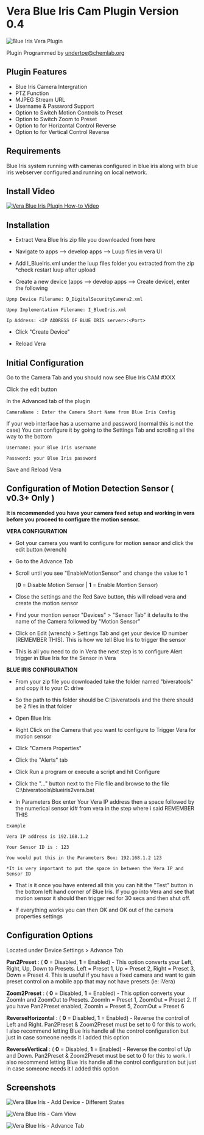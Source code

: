 Vera Blue Iris Cam Plugin Version 0.4
===========
![Blue Iris Vera Plugin](https://dl.dropboxusercontent.com/u/617004/BlueIris/Vera-Blue-Iris_LG.png "Blue Iris Vera Plugin")

Plugin Programmed by undertoe@chemlab.org


Plugin Features
-----------

- Blue Iris Camera Intergration
- PTZ Function
- MJPEG Stream URL
- Username & Password Support
- Option to Switch Motion Controls to Preset
- Option to Switch Zoom to Preset
- Option to for Horizontal Control Reverse
- Option to for Vertical Control Reverse

Requirements
-----------

Blue Iris system running with cameras configured in blue iris along with blue iris webserver configured and running on local network.

Install Video
-----------

[![Vera Blue Iris Plugin How-to Video](http://img.youtube.com/vi/flDc84wrue8/0.jpg)](http://www.youtube.com/watch?v=flDc84wrue8)


Installation
-----------

- Extract Vera Blue Iris zip file you downloaded from here 

- Navigate to apps --> develop apps --> Luup files in vera UI

- Add I_BlueIris.xml under the luup files folder you extracted from the zip *check restart luup after upload

- Create a new device (apps --> develop apps --> Create device), enter the following
```
Upnp Device Filename: D_DigitalSecurityCamera2.xml

Upnp Implementation Filename: I_BlueIris.xml

Ip Address: <IP ADDRESS OF BLUE IRIS server>:<Port>
```

- Click "Create Device"

- Reload Vera


Initial Configuration
-----------

Go to the Camera Tab and you should now see
Blue Iris CAM #XXX

Click the edit button

In the Advanced tab of the plugin

```
CameraName : Enter the Camera Short Name from Blue Iris Config
```

If your web interface has a username and password (normal this is not the case)
You can configure it by going to the Settings Tab and scrolling all the way to the bottom

```
Username: your Blue Iris username

Password: your Blue Iris password
```

Save and Reload Vera


Configuration of Motion Detection Sensor ( v0.3+ Only )
-----------

__It is recommended you have your camera feed setup and working in vera before you proceed to configure
the motion sensor.__


**VERA CONFIGURATION**

- Got your camera you want to configure for motion sensor and click the edit button (wrench)

- Go to the Advance Tab

- Scroll until you see "EnableMotionSensor" and change the value to 1
	
	(**0** = Disable Motion Sensor | **1** = Enable Montion Sensor)

- Close the settings and the Red Save button, this will reload vera and create the motion sensor

- Find your montion sensor "Devices" > "Sensor Tab" it defaults to the name of the Camera followed by "Motion Sensor"

- Click on Edit (wrench) > Settings Tab and get your device ID number (REMEMBER THIS). This is how we tell Blue Iris to trigger the sensor

- This is all you need to do in Vera the next step is to configure Alert trigger in Blue Iris for the Sensor in Vera


**BLUE IRIS CONFIGURATION**

- From your zip file you downloaded take the folder named "biveratools" and copy it to your C: drive

- So the path to this folder should be C:\biveratools and the there should be 2 files in that folder

- Open Blue Iris

- Right Click on the Camera that you want to configure to Trigger Vera for motion sensor

- Click "Camera Properties"

- Click the "Alerts" tab

- Click Run a program or execute a script and hit Configure

- Click the "..." button next to the File file and browse to the file C:\biveratools\blueiris2vera.bat

- In Parameters Box enter Your Vera IP address then a space followed by the numerical sensor id# from vera in the step where i said REMEMBER THIS
```
Example

Vera IP address is 192.168.1.2

Your Sensor ID is : 123

You would put this in the Parameters Box: 192.168.1.2 123

*It is very important to put the space in between the Vera IP and Sensor ID
```
- That is it once you have entered all this you can hit the "Test" button in the bottom left hand corner of Blue Iris. If you go into Vera and see that motion sensor it should then trigger red for 30 secs and then shut off.

- If everything works you can then OK and OK out of the camera properties settings

Configuration Options
-----------

Located under Device Settings > Advance Tab

**Pan2Preset** : ( **0** = Disabled, **1** = Enabled) - This option converts your Left, Right, Up, Down to Presets.
Left = Preset 1, Up = Preset 2, Right = Preset 3, Down = Preset 4. This is useful if you have a fixed camera
and want to gain preset control on a mobile app that may not have presets (ie: iVera)

**Zoom2Preset** : ( **0** = Disabled, **1** = Enabled) - This option converts your ZoomIn and ZoomOut to Presets.
ZoomIn = Preset 1, ZoomOut = Preset 2. If you have Pan2Preset enabled, ZoomIn = Preset 5, ZoomOut = Preset 6

**ReverseHorizontal** : ( **0** = Disabled, **1** = Enabled) - Reverse the control of Left and Right. Pan2Preset & Zoom2Preset must be
set to 0 for this to work. I also recommend letting Blue Iris handle all the control configuration but just in case someone needs
it I added this option 

**ReverseVertical** : ( **0** = Disabled, **1** = Enabled) - Reverse the control of Up and Down. Pan2Preset & Zoom2Preset must be
set to 0 for this to work. I also recommend letting Blue Iris handle all the control configuration but just in case someone needs
it I added this option

Screenshots
-----------

![Vera Blue Iris - Add Device - Different States](https://dl.dropboxusercontent.com/u/617004/BlueIris/Add-Device.jpg "Vera Blue Iris - Add Device")

![Vera Blue Iris - Cam View](https://dl.dropboxusercontent.com/u/617004/BlueIris/Cam-View.jpg "Vera Blue Iris - Cam View")

![Vera Blue Iris - Advance Tab](https://dl.dropboxusercontent.com/u/617004/BlueIris/Advance.jpg "Vera Blue Iris - Advance Tab")
